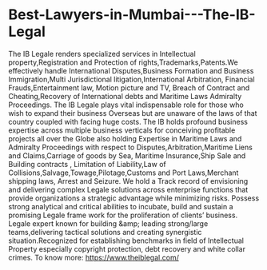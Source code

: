 # Best-Lawyers-in-Mumbai---The-IB-Legal
The IB Legale renders specialized services in Intellectual property,Registration and Protection of rights,Trademarks,Patents.We effectively handle International Disputes,Business Formation and Business Immigration,Multi Jurisdictional litigation,International Arbitration, Financial Frauds,Entertainment law, Motion picture and TV, Breach of Contract and Cheating,Recovery of International debts and Maritime Laws Admiralty Proceedings.  The IB Legale plays vital indispensable role for those who wish to expand their business Overseas but are unaware of the laws of that country coupled with facing huge costs.  The IB holds profound business expertise across multiple business verticals for conceiving profitable projects all over the Globe also holding Expertise in Maritime Laws and Admiralty Proceedings with respect to Disputes,Arbitration,Maritime Liens and Claims,Carriage of goods by Sea, Maritime Insurance,Ship Sale and Building contracts , Limitation of Liability,Law of Collisions,Salvage,Towage,Pilotage,Customs and Port Laws,Merchant shipping laws, Arrest and Seizure.  We hold a Track record of envisioning and delivering complex Legale solutions across enterprise functions that provide organizations a strategic advantage while minimizing risks. Possess strong analytical and critical abilities to incubate, build and sustain a promising Legale frame work for the proliferation of clients’ business. Legale expert known for building &amp;amp; leading strong/large teams,delivering tactical solutions and creating synergistic situation.Recognized for establishing benchmarks in field of Intellectual Property especially copyright protection, debt recovery and white collar crimes. To know more: https://www.theiblegal.com/
